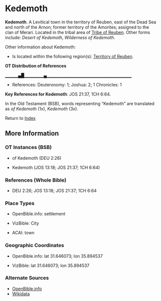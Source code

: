 # Kedemoth
**Kedemoth**. 
A Levitical town in the territory of Reuben, east of the Dead Sea and north of the Arnon; former territory of the Amorites; assigned to the clan of Merari. 
Located in the tribal area of [Tribe of Reuben](../../../groups/md/acai/Reuben.md). 
Other forms include: 
*Desert of Kedemoth*, *Wilderness of Kedemoth*. 




Other information about Kedemoth:


* Is located within the following region(s): 
[Territory of Reuben](TerritoryOfReuben.md). 


**OT Distribution of References**

▁▁▁▁▄█▁▁▁▁▁▁▄▁▁▁▁▁▁▁▁▁▁▁▁▁▁▁▁▁▁▁▁▁▁▁▁▁▁
* References: Deuteronomy: 1; Joshua: 2; 1 Chronicles: 1



**Key References for Kedemoth**: 
JOS 21:37, 1CH 6:64. 


In the Old Testament (BSB), words representing “Kedemoth” are translated as 
*of Kedemoth* (1x), *Kedemoth* (3x). 




Return to [Index](00-Index.md)

## More Information

### OT Instances (BSB)

* of Kedemoth (DEU 2:26)

* Kedemoth (JOS 13:18; JOS 21:37; 1CH 6:64)



### References (Whole Bible)

* DEU 2:26; JOS 13:18; JOS 21:37; 1CH 6:64


### Place Types

* OpenBible.info: settlement

* VizBible: City

* ACAI: town



### Geographic Coordinates

* OpenBible.info: lat 31.646073; lon 35.894537

* VizBible: lat 31.646073; lon 35.894537



### Alternate Sources

* [OpenBible.info](https://www.openbible.info/geo/ancient/a416b43)
* [Wikidata](http://www.wikidata.org/entity/Q6382564)



